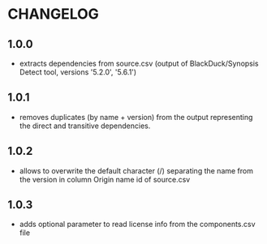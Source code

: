 # CHANGELOG

## 1.0.0
- extracts dependencies from source.csv (output of BlackDuck/Synopsis Detect tool, versions '5.2.0', '5.6.1')
## 1.0.1
- removes duplicates (by name + version) from the output representing the direct and transitive dependencies.
## 1.0.2
- allows to overwrite the default character (/) separating the name from the version in column Origin name id of source.csv
## 1.0.3
- adds optional parameter to read license info from the components.csv file